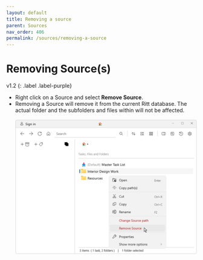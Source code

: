 ```yaml
---
layout: default
title: Removing a source
parent: Sources
nav_order: 406
permalink: /sources/removing-a-source
---
```


# Removing Source(s)
v1.2
{: .label .label-purple}

- Right click on a Source and select **Remove Source**.
- Removing a Source will remove it from the current Ritt database. The actual folder and the subfolders and files within will not be affected.<br/><br/>![Remove Source](../img/v1.2-PNG-Remove-Source.png)